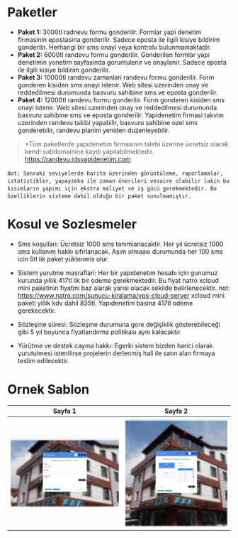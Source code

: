# Paketler

- **Paket 1:** 3000tl radnevu formu gonderilir. Formlar yapi denetim firmasinin epostasina gonderilir. Sadece eposta ile ilgili kisiye bildirim gonderilir. Herhangi bir sms onayi veya kontrolu bulunmamaktadir.
- **Paket 2:** 6000tl randevu formu gonderilir. Gonderilen formlar yapi denetimin yonetim sayfasinda goruntulenir ve onaylanir. Sadece eposta ile ilgili kisiye bildirim gonderilir.
- **Paket 3:** 10000tl randevu zamanlari randevu formu gonderilir. Form gonderen kisiden sms onayi istenir. Web sitesi uzerinden onay ve reddedilmesi durumunda basvuru sahibine sms ve eposta gonderilir.
- **Paket 4:** 12000tl randevu formu gonderilir. Form gonderen kisiden sms onayi istenir. Web sitesi uzerinden onay ve reddedilmesi durumunda basvuru sahibine sms ve eposta gonderilir. Yapidenetim firmasi takvim uzerinden randevu takibi yapabilir, basvuru sahibine ozel sms gonderebilir, randevu planini yeniden duzenleyebilir.

> \*Tüm paketlerde yapıdenetim firmasının talebi üzerine ücretsiz olarak kendi subdomainine kaydı yapılabilmektedir. https://randevu.idsyapidenetim.com


`Not: Sonraki seviyelerde harita üzerinden görüntüleme, raporlamalar, istatistikler, yapayzeka ile zaman önerileri vesaire olabilir lakin bu kısımların yapımı için ekstra maliyet ve iş gücü gerekmektedir. Bu özelliklerin sisteme dahil olduğu bir paket sunulmamıştır.`

# Kosul ve Sozlesmeler

- Sms koşulları:
  Ücretsiz 1000 sms tanımlanacaktir. Her yıl ücretsiz 1000 sms kullanım hakkı sıfırlanacak.
  Aşım olmaası durumunda her 100 sms icin 5tl lik paket yüklenmis olur.

- Sistem yurutme masraflari:
  Her bir yapıdenetım hesabı için gunumuz kurunda yıllık 417tl lik bir odeme gerekmektedir. Bu fiyat natro xcloud mini paketinin fiyatini baz alarak yarısı olacak sekilde belirlenecektir.
  not: https://www.natro.com/sunucu-kiralama/vps-cloud-server xcloud mini paketi yillik kdv dahil 835tl. Yapıdenetim basina 417tl odeme gerekecektir.

- Sözleşme süresi:
  Sözleşme durumuna gore değişiklik gösterebileceği gibi 5 yıl boyunca fiyatlandırma politikası aynı kalacaktır.

- Yürütme ve destek cayma hakkı:
  Egerki sistem bizden harici olarak yurutulmesi istenilirse projelerin derlenmiş hali ile satın alan firmaya teslim edilecektir.


# Ornek Sablon

Sayfa 1             |  Sayfa 2
:-------------------------:|:-------------------------:
![](r1.jpeg)  |  ![](r2.jpeg)
